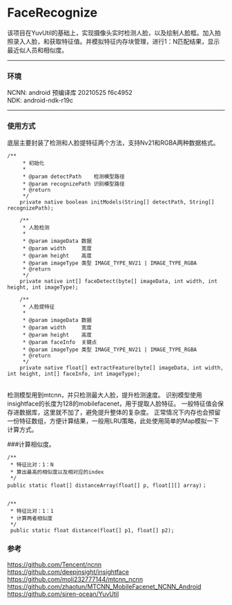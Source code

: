 # FaceRecognize

该项目在YuvUtil的基础上，实现摄像头实时检测人脸，以及绘制人脸框。加入拍照录入人脸，和获取特征值。并模拟特征内存块管理，进行1：N匹配结果，显示最近似人员和相似度。

---
### 环境
NCNN: android 预编译库 20210525 f6c4952  
NDK: android-ndk-r19c

---

### 使用方式
底层主要封装了检测和人脸提特征两个方法，支持Nv21和RGBA两种数据格式。
<br>

```
/**
     * 初始化
     *
     * @param detectPath    检测模型路径
     * @param recognizePath 识别模型路径
     * @return
     */
    private native boolean initModels(String[] detectPath, String[] recognizePath);

    /**
     * 人脸检测
     *
     * @param imageData 数据
     * @param width     宽度
     * @param height    高度
     * @param imageType 类型 IMAGE_TYPE_NV21 | IMAGE_TYPE_RGBA
     * @return
     */
    private native int[] faceDetect(byte[] imageData, int width, int height, int imageType);

    /**
     * 人脸提特征
     *
     * @param imageData 数据
     * @param width     宽度
     * @param height    高度
     * @param faceInfo  关键点
     * @param imageType 类型 IMAGE_TYPE_NV21 | IMAGE_TYPE_RGBA
     * @return
     */
    private native float[] extractFeature(byte[] imageData, int width, int height, int[] faceInfo, int imageType);

```
<br>
检测模型用到mtcnn，并只检测最大人脸，提升检测速度。  
识别模型使用insightface的长度为128的mobilefacenet，用于提取人脸特征。  
一般特征值会保存进数据库，这里就不加了，避免提升整体的复杂度。  
正常情况下内存也会预留一份特征数组，方便计算结果，一般用LRU策略，此处使用简单的Map模拟一下计算方式。



###计算相似度。

```
/**
 * 特征比对：1：N
 * 算出最高的相似度以及相对应的index
 */
public static float[] distanceArray(float[] p, float[][] array)；


/**
 * 特征比对：1：1
 * 计算两者相似度
 */
 public static float distance(float[] p1, float[] p2);
```



### 参考
https://github.com/Tencent/ncnn  
https://github.com/deepinsight/insightface  
https://github.com/moli232777144/mtcnn_ncnn  
https://github.com/zhaotun/MTCNN_MobileFacenet_NCNN_Android  
https://github.com/siren-ocean/YuvUtil
